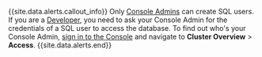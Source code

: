 {{site.data.alerts.callout_info}}
Only [Console Admins](console-access-management.html#console-admin) can create SQL users. If you are a [Developer](console-access-management.html#developer), you need to ask your Console Admin for the credentials of a SQL user to access the database. To find out who's your Console Admin, [sign in to the Console](create-your-account.html#log-in) and navigate to **Cluster Overview** > **Access**.
{{site.data.alerts.end}}
